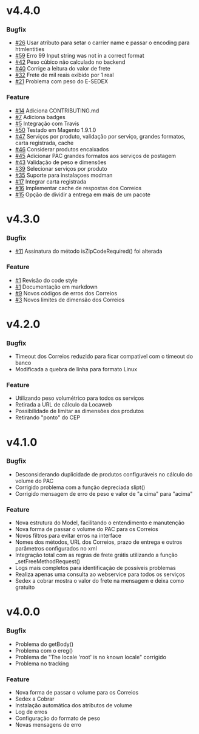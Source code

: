 # v4.4.0

### Bugfix

- [#26](https://github.com/pedro-teixeira/correios/issues/26) Usar atributo para setar o carrier name e passar o encoding para htmlentities
- [#59](https://github.com/pedro-teixeira/correios/issues/59) Erro 99 Input string was not in a correct format
- [#42](https://github.com/pedro-teixeira/correios/issues/42) Peso cúbico não calculado no backend
- [#40](https://github.com/pedro-teixeira/correios/issues/40) Corrige a leitura do valor de frete
- [#32](https://github.com/pedro-teixeira/correios/issues/32) Frete de mil reais exibido por 1 real
- [#21](https://github.com/pedro-teixeira/correios/issues/21) Problema com peso do E-SEDEX

### Feature

- [#14](https://github.com/pedro-teixeira/correios/issues/14) Adiciona CONTRIBUTING.md
- [#7](https://github.com/pedro-teixeira/correios/issues/7) Adiciona badges
- [#5](https://github.com/pedro-teixeira/correios/issues/5) Integração com Travis
- [#50](https://github.com/pedro-teixeira/correios/issues/50) Testado em Magento 1.9.1.0
- [#47](https://github.com/pedro-teixeira/correios/issues/47) Serviços por produto, validação por serviço, grandes formatos, carta registrada, cache
- [#46](https://github.com/pedro-teixeira/correios/issues/46) Considerar produtos encaixados
- [#45](https://github.com/pedro-teixeira/correios/issues/45) Adicionar PAC grandes formatos aos serviços de postagem
- [#43](https://github.com/pedro-teixeira/correios/issues/43) Validação de peso e dimensões
- [#39](https://github.com/pedro-teixeira/correios/issues/39) Selecionar serviços por produto
- [#35](https://github.com/pedro-teixeira/correios/issues/35) Suporte para instalaçoes modman
- [#17](https://github.com/pedro-teixeira/correios/issues/17) Integrar carta registrada
- [#16](https://github.com/pedro-teixeira/correios/issues/16) Implementar cache de respostas dos Correios
- [#15](https://github.com/pedro-teixeira/correios/issues/15) Opção de dividir a entrega em mais de um pacote

# v4.3.0

### Bugfix

- [#11](https://github.com/pedro-teixeira/correios/issues/11) Assinatura do método isZipCodeRequired() foi alterada

### Feature

- [#1](https://github.com/pedro-teixeira/correios/issues/1) Revisão do code style
- [#1](https://github.com/pedro-teixeira/correios/issues/1) Documentação em markdown
- [#9](https://github.com/pedro-teixeira/correios/issues/9) Novos códigos de erros dos Correios
- [#3](https://github.com/pedro-teixeira/correios/issues/3) Novos limites de dimensão dos Correios

# v4.2.0

### Bugfix

- Timeout dos Correios reduzido para ficar compatível com o timeout do banco
- Modificada a quebra de linha para formato Linux

### Feature

- Utilizando peso volumétrico para todos os serviços
- Retirada a URL de cálculo da Locaweb
- Possibilidade de limitar as dimensões dos produtos
- Retirando "ponto" do CEP

# v4.1.0

### Bugfix

- Desconsiderando duplicidade de produtos configuráveis no cálculo do volume do PAC
- Corrigido problema com a função depreciada slipt()
- Corrigido mensagem de erro de peso e valor de "a cima" para "acima"

### Feature

- Nova estrutura do Model, facilitando o entendimento e manutenção
- Nova forma de passar o volume do PAC para os Correios
- Novos filtros para evitar erros na interface
- Nomes dos métodos, URL dos Correios, prazo de entrega e outros
  parâmetros configurados no xml
- Integração total com as regras de frete grátis utilizando a função _setFreeMethodRequest()
- Logs mais completos para identificação de possíveis problemas
- Realiza apenas uma consulta ao webservice para todos os serviços
- Sedex a cobrar mostra o valor do frete na mensagem e deixa como gratuito

# v4.0.0

### Bugfix

- Problema do getBody()
- Problema com o ereg()
- Problema de "The locale 'root' is no known locale" corrigido
- Problema no tracking

### Feature

- Nova forma de passar o volume para os Correios
- Sedex a Cobrar
- Instalação automática dos atributos de volume
- Log de erros
- Configuração do formato de peso
- Novas mensagens de erro